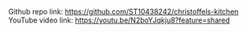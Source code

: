 Github repo link:
https://github.com/ST10438242/christoffels-kitchen
YouTube video link:
https://youtu.be/N2boYJqkju8?feature=shared
